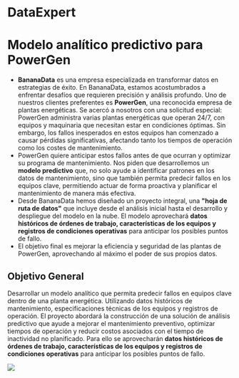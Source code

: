 # DataExpert
# Modelo analítico predictivo para PowerGen

- **BananaData** es una empresa especializada en transformar datos en estrategias de éxito. En BananaData, estamos acostumbrados a enfrentar desafíos que requieren precisión y análisis profundo. Uno de nuestros clientes preferentes es **PowerGen**, una reconocida empresa de plantas energéticas. Se acercó a nosotros con una solicitud especial: PowerGen administra varias plantas energéticas que operan 24/7, con equipos y maquinaria que necesitan estar en condiciones óptimas. Sin embargo, los fallos inesperados en estos equipos han comenzado a causar pérdidas significativas, afectando tanto los tiempos de operación como los costes de mantenimiento.
- PowerGen quiere anticipar estos fallos antes de que ocurran y optimizar su programa de mantenimiento. Nos piden que desarrollemos un **modelo predictivo** que, no solo ayude a identificar patrones en los datos de mantenimiento, sino que también permita predecir fallos en los equipos clave, permitiendo actuar de forma proactiva y planificar el mantenimiento de manera más efectiva.
- Desde BananaData hemos diseñado un proyecto integral, una **"hoja de ruta de datos"** que incluye desde el análisis inicial hasta el desarrollo y despliegue del modelo en la nube. El modelo aprovechará **datos históricos de órdenes de trabajo, características de los equipos y registros de condiciones operativas** para anticipar los posibles puntos de fallo.
- El objetivo final es mejorar la eficiencia y seguridad de las plantas de PowerGen, aprovechando al máximo el poder de sus propios datos.

## Objetivo General

Desarrollar un modelo analítico que permita predecir fallos en equipos clave dentro de una planta energética. Utilizando datos históricos de mantenimiento, especificaciones técnicas de los equipos y registros de operación. 
El proyecto abordará la construcción de una solución de análisis predictivo que ayude a mejorar el mantenimiento preventivo, optimizar tiempos de operación y reducir costos asociados con el tiempo de inactividad no planificado.
Para ello se aprovecharán **datos históricos de órdenes de trabajo, características de los equipos y registros de condiciones operativas** para anticipar los posibles puntos de fallo.


<img src="./imgs/hoja_ruta.jpg" />